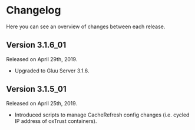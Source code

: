 # Changelog

Here you can see an overview of changes between each release.

## Version 3.1.6_01

Released on April 29th, 2019.

* Upgraded to Gluu Server 3.1.6.

## Version 3.1.5_01

Released on April 25th, 2019.

* Introduced scripts to manage CacheRefresh config changes (i.e. cycled IP address of oxTrust containers).
